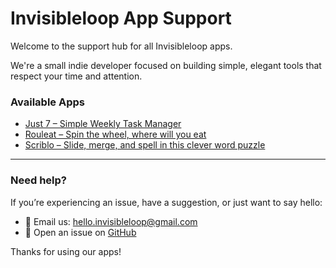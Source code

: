 # Invisibleloop App Support

Welcome to the support hub for all Invisibleloop apps.

We're a small indie developer focused on building simple, elegant tools that respect your time and attention.

### Available Apps

- [Just 7 – Simple Weekly Task Manager](./just7.md)
- [Rouleat – Spin the wheel, where will you eat](./rouleat.md)
- [Scriblo – Slide, merge, and spell in this clever word puzzle](./scriblo.md)

---

### Need help?

If you’re experiencing an issue, have a suggestion, or just want to say hello:

- 📧 Email us: [hello.invisibleloop@gmail.com](mailto:hello.invisibleloop@gmail.com)
- 🐛 Open an issue on [GitHub](https://github.com/invisibleloop/app-support/issues)

Thanks for using our apps!
